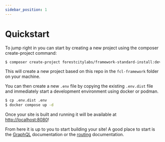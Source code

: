 ```yaml
---
sidebar_position: 1
---
```


# Quickstart

To jump right in you can start by creating a new project using the composer create-project command:

```bash
$ composer create-project forestcitylabs/framework-standard-install:dev-main fcl-framework
```

This will create a new project based on this repo in the `fcl-framework` folder on your machine.

You can then create a new `.env` file by copying the existing `.env.dist` file and immediately start a development environment using docker or podman.

```bash
$ cp .env.dist .env
$ docker compose up -d
```

Once your site is built and running it will be available at [http://localhost:8080](http://localhost:8080)!

From here it is up to you to start building your site! A good place to start is the [GraphQL](GraphQL.md) documentation or the [routing](Routing.md) documentation.
